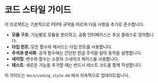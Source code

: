 # 코드 스타일 가이드

이 프로젝트는 기본적으로 PEP8 규약을 따르며 다음 사항을 추가로 준수합니다.

- **모듈 구조**: 기능별로 모듈을 분리하고, 공통 인터페이스는 추상 클래스로 정의합니다.
- **타입 힌트**: 모든 함수와 메서드는 타입 힌트를 사용합니다.
- **주석과 문서화**: 공개 함수에는 간단한 한글 주석을 달아 동작을 설명합니다.
- **네이밍**: 변수와 함수는 소문자 스네이크 케이스를 사용합니다.
- **테스트**: 새로운 기능을 추가할 때는 반드시 테스트 코드를 함께 작성합니다.

이 가이드는 `docs/coding_style.md` 에서 지속적으로 업데이트됩니다.
